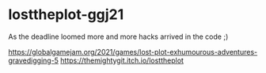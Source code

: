 # losttheplot-ggj21

As the deadline loomed more and more hacks arrived in the code ;)

https://globalgamejam.org/2021/games/lost-plot-exhumourous-adventures-gravedigging-5
https://themightygit.itch.io/losttheplot
